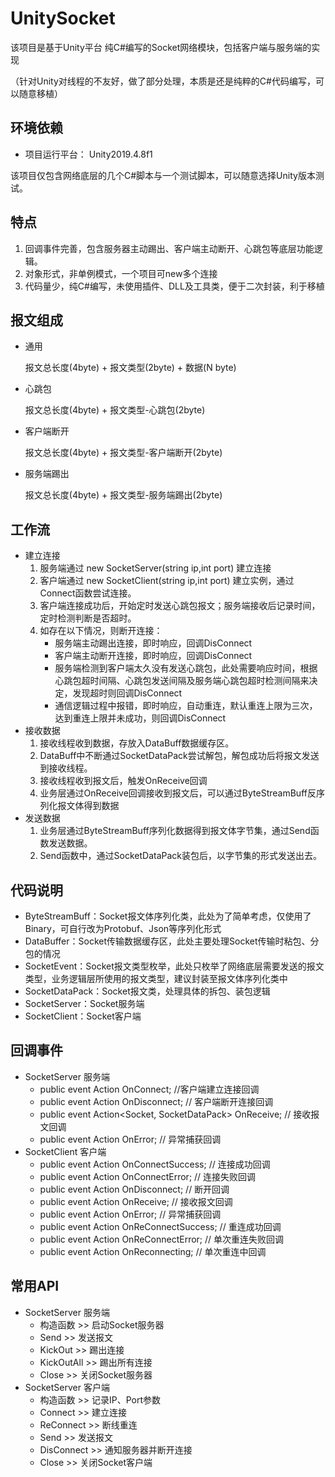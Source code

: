 # UnitySocket
该项目是基于Unity平台 纯C#编写的Socket网络模块，包括客户端与服务端的实现 

（针对Unity对线程的不友好，做了部分处理，本质是还是纯粹的C#代码编写，可以随意移植）

## 环境依赖 

- 项目运行平台： Unity2019.4.8f1

该项目仅包含网络底层的几个C#脚本与一个测试脚本，可以随意选择Unity版本测试。

## 特点
1. 回调事件完善，包含服务器主动踢出、客户端主动断开、心跳包等底层功能逻辑。 
2. 对象形式，非单例模式，一个项目可new多个连接
3. 代码量少，纯C#编写，未使用插件、DLL及工具类，便于二次封装，利于移植
## 报文组成
- 通用

	报文总长度(4byte) + 报文类型(2byte) + 数据(N byte)

- 心跳包 

	报文总长度(4byte) + 报文类型-心跳包(2byte)

- 客户端断开
	
	报文总长度(4byte) + 报文类型-客户端断开(2byte)

- 服务端踢出
	
	报文总长度(4byte) + 报文类型-服务端踢出(2byte)

## 工作流
- 建立连接
	1. 服务端通过 new SocketServer(string ip,int port) 建立连接
	2. 客户端通过 new SocketClient(string ip,int port) 建立实例，通过Connect函数尝试连接。
	3. 客户端连接成功后，开始定时发送心跳包报文；服务端接收后记录时间，定时检测判断是否超时。 
	4. 如存在以下情况，则断开连接：
		- 服务端主动踢出连接，即时响应，回调DisConnect
		- 客户端主动断开连接，即时响应，回调DisConnect
		- 服务端检测到客户端太久没有发送心跳包，此处需要响应时间，根据心跳包超时间隔、心跳包发送间隔及服务端心跳包超时检测间隔来决定，发现超时则回调DisConnect
		- 通信逻辑过程中报错，即时响应，自动重连，默认重连上限为三次，达到重连上限并未成功，则回调DisConnect
- 接收数据 
	1. 接收线程收到数据，存放入DataBuff数据缓存区。
	2. DataBuff中不断通过SocketDataPack尝试解包，解包成功后将报文发送到接收线程。
	3. 接收线程收到报文后，触发OnReceive回调
	4. 业务层通过OnReceive回调接收到报文后，可以通过ByteStreamBuff反序列化报文体得到数据
- 发送数据
	1. 业务层通过ByteStreamBuff序列化数据得到报文体字节集，通过Send函数发送数据。
	2. Send函数中，通过SocketDataPack装包后，以字节集的形式发送出去。 

## 代码说明 
- ByteStreamBuff：Socket报文体序列化类，此处为了简单考虑，仅使用了Binary，可自行改为Protobuf、Json等序列化形式
- DataBuffer：Socket传输数据缓存区，此处主要处理Socket传输时粘包、分包的情况
- SocketEvent：Socket报文类型枚举，此处只枚举了网络底层需要发送的报文类型，业务逻辑层所使用的报文类型，建议封装至报文体序列化类中
- SocketDataPack：Socket报文类，处理具体的拆包、装包逻辑
- SocketServer：Socket服务端
- SocketClient：Socket客户端

## 回调事件
- SocketServer	服务端
	- public event Action<Socket> OnConnect;	//客户端建立连接回调
	- public event Action<Socket> OnDisconnect;	// 客户端断开连接回调
	- public event Action<Socket, SocketDataPack> OnReceive;	// 接收报文回调
	- public event Action<SocketException> OnError;	// 异常捕获回调
- SocketClient	客户端
	- public event Action OnConnectSuccess;	// 连接成功回调
	- public event Action OnConnectError;	// 连接失败回调
	- public event Action OnDisconnect;	// 断开回调
	- public event Action<SocketDataPack> OnReceive;	// 接收报文回调
	- public event Action<SocketException> OnError;	// 异常捕获回调
	- public event Action<int> OnReConnectSuccess;	// 重连成功回调
	- public event Action<int> OnReConnectError;	// 单次重连失败回调
	- public event Action<int> OnReconnecting;	// 单次重连中回调

## 常用API
- SocketServer	服务端
	- 构造函数 >> 启动Socket服务器
	- Send >> 发送报文
	- KickOut >> 踢出连接
	- KickOutAll >> 踢出所有连接
	- Close >> 关闭Socket服务器
- SocketServer	客户端
	- 构造函数 >> 记录IP、Port参数
	- Connect >> 建立连接
	- ReConnect >> 断线重连
	- Send >> 发送报文 
	- DisConnect >> 通知服务器并断开连接
	- Close >> 关闭Socket客户端
